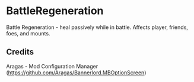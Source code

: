 # BattleRegeneration
 Battle Regeneration - heal passively while in battle. Affects player, friends, foes, and mounts.

## Credits
 Aragas - Mod Configuration Manager (https://github.com/Aragas/Bannerlord.MBOptionScreen)